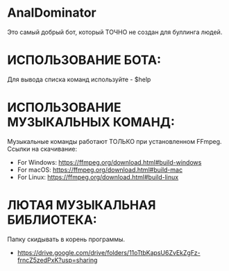 # AnalDominator

Это самый добрый бот, который ТОЧНО не создан для буллинга людей.

# ИСПОЛЬЗОВАНИЕ БОТА:
Для вывода списка команд используйте - $help

# ИСПОЛЬЗОВАНИЕ МУЗЫКАЛЬНЫХ КОМАНД:
Музыкальные команды работают ТОЛЬКО при установленном FFmpeg.
Ссылки на скачивание: 
- For Windows: https://ffmpeg.org/download.html#build-windows
- For macOS: https://ffmpeg.org/download.html#build-mac
- For Linux: https://ffmpeg.org/download.html#build-linux

# ЛЮТАЯ МУЗЫКАЛЬНАЯ БИБЛИОТЕКА:
Папку скидывать в корень программы.
- https://drive.google.com/drive/folders/11oTtbKapsU6ZvEkZgFz-frncZ5zedPxK?usp=sharing
